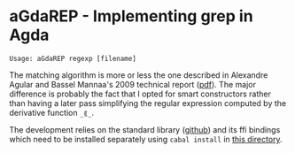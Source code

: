 # aGdaREP - Implementing grep in Agda

    Usage: aGdaREP regexp [filename]

The matching algorithm is more or less the one described in Alexandre Agular
and Bassel Mannaa's 2009 technical report ([pdf](http://www.cse.chalmers.se/~bassel/regex_agda/report.pdf)).
The major difference is probably the fact that I opted for smart constructors
rather than having a later pass simplifying the regular expression computed
by the derivative function `_⟪_`.

The development relies on the standard library ([github](https://github.com/agda/agda-stdlib))
and its ffi bindings which need to be installed separately using `cabal install` in [this
directory](https://github.com/agda/agda-stdlib/tree/master/ffi).
